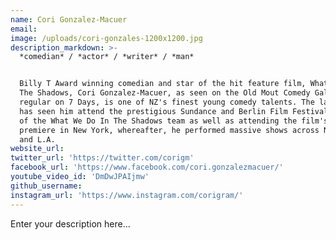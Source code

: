 ```yaml
---
name: Cori Gonzalez-Macuer
email:
image: /uploads/cori-gonzales-1200x1200.jpg
description_markdown: >-
  *comedian* / *actor* / *writer* / *man*


  Billy T Award winning comedian and star of the hit feature film, What We Do In
  The Shadows, Cori Gonzalez-Macuer, as seen on the Old Mout Comedy Gala and a
  regular on 7 Days, is one of NZ's finest young comedy talents. The last year
  has seen him attend the prestigious Sundance and Berlin Film Festivals as part
  of the What We Do In The Shadows team as well as attending the film's U.S.
  premiere in New York, whereafter, he performed massive shows across New York
  and L.A.
website_url:
twitter_url: 'https://twitter.com/corigm'
facebook_url: 'https://www.facebook.com/cori.gonzalezmacuer/'
youtube_video_id: 'DmDwJPAIjmw'
github_username:
instagram_url: 'https://www.instagram.com/corigram/'
---
```


Enter your description here...
